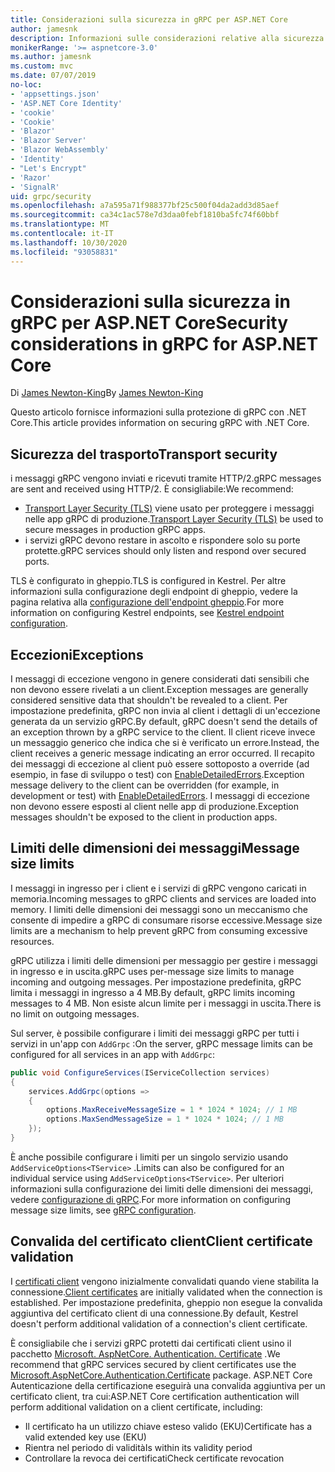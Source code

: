 ```yaml
---
title: Considerazioni sulla sicurezza in gRPC per ASP.NET Core
author: jamesnk
description: Informazioni sulle considerazioni relative alla sicurezza per gRPC per ASP.NET Core.
monikerRange: '>= aspnetcore-3.0'
ms.author: jamesnk
ms.custom: mvc
ms.date: 07/07/2019
no-loc:
- 'appsettings.json'
- 'ASP.NET Core Identity'
- 'cookie'
- 'Cookie'
- 'Blazor'
- 'Blazor Server'
- 'Blazor WebAssembly'
- 'Identity'
- "Let's Encrypt"
- 'Razor'
- 'SignalR'
uid: grpc/security
ms.openlocfilehash: a7a595a71f988377bf25c500f04da2add3d85aef
ms.sourcegitcommit: ca34c1ac578e7d3daa0febf1810ba5fc74f60bbf
ms.translationtype: MT
ms.contentlocale: it-IT
ms.lasthandoff: 10/30/2020
ms.locfileid: "93058831"
---
```

# <a name="security-considerations-in-grpc-for-aspnet-core"></a><span data-ttu-id="32a9e-103">Considerazioni sulla sicurezza in gRPC per ASP.NET Core</span><span class="sxs-lookup"><span data-stu-id="32a9e-103">Security considerations in gRPC for ASP.NET Core</span></span>

<span data-ttu-id="32a9e-104">Di [James Newton-King](https://twitter.com/jamesnk)</span><span class="sxs-lookup"><span data-stu-id="32a9e-104">By [James Newton-King](https://twitter.com/jamesnk)</span></span>

<span data-ttu-id="32a9e-105">Questo articolo fornisce informazioni sulla protezione di gRPC con .NET Core.</span><span class="sxs-lookup"><span data-stu-id="32a9e-105">This article provides information on securing gRPC with .NET Core.</span></span>

## <a name="transport-security"></a><span data-ttu-id="32a9e-106">Sicurezza del trasporto</span><span class="sxs-lookup"><span data-stu-id="32a9e-106">Transport security</span></span>

<span data-ttu-id="32a9e-107">i messaggi gRPC vengono inviati e ricevuti tramite HTTP/2.</span><span class="sxs-lookup"><span data-stu-id="32a9e-107">gRPC messages are sent and received using HTTP/2.</span></span> <span data-ttu-id="32a9e-108">È consigliabile:</span><span class="sxs-lookup"><span data-stu-id="32a9e-108">We recommend:</span></span>

* <span data-ttu-id="32a9e-109">[Transport Layer Security (TLS)](https://tools.ietf.org/html/rfc5246) viene usato per proteggere i messaggi nelle app gRPC di produzione.</span><span class="sxs-lookup"><span data-stu-id="32a9e-109">[Transport Layer Security (TLS)](https://tools.ietf.org/html/rfc5246) be used to secure messages in production gRPC apps.</span></span>
* <span data-ttu-id="32a9e-110">i servizi gRPC devono restare in ascolto e rispondere solo su porte protette.</span><span class="sxs-lookup"><span data-stu-id="32a9e-110">gRPC services should only listen and respond over secured ports.</span></span>

<span data-ttu-id="32a9e-111">TLS è configurato in gheppio.</span><span class="sxs-lookup"><span data-stu-id="32a9e-111">TLS is configured in Kestrel.</span></span> <span data-ttu-id="32a9e-112">Per altre informazioni sulla configurazione degli endpoint di gheppio, vedere la pagina relativa alla [configurazione dell'endpoint gheppio](xref:fundamentals/servers/kestrel#endpoint-configuration).</span><span class="sxs-lookup"><span data-stu-id="32a9e-112">For more information on configuring Kestrel endpoints, see [Kestrel endpoint configuration](xref:fundamentals/servers/kestrel#endpoint-configuration).</span></span>

## <a name="exceptions"></a><span data-ttu-id="32a9e-113">Eccezioni</span><span class="sxs-lookup"><span data-stu-id="32a9e-113">Exceptions</span></span>

<span data-ttu-id="32a9e-114">I messaggi di eccezione vengono in genere considerati dati sensibili che non devono essere rivelati a un client.</span><span class="sxs-lookup"><span data-stu-id="32a9e-114">Exception messages are generally considered sensitive data that shouldn't be revealed to a client.</span></span> <span data-ttu-id="32a9e-115">Per impostazione predefinita, gRPC non invia al client i dettagli di un'eccezione generata da un servizio gRPC.</span><span class="sxs-lookup"><span data-stu-id="32a9e-115">By default, gRPC doesn't send the details of an exception thrown by a gRPC service to the client.</span></span> <span data-ttu-id="32a9e-116">Il client riceve invece un messaggio generico che indica che si è verificato un errore.</span><span class="sxs-lookup"><span data-stu-id="32a9e-116">Instead, the client receives a generic message indicating an error occurred.</span></span> <span data-ttu-id="32a9e-117">Il recapito dei messaggi di eccezione al client può essere sottoposto a override (ad esempio, in fase di sviluppo o test) con [EnableDetailedErrors](xref:grpc/configuration#configure-services-options).</span><span class="sxs-lookup"><span data-stu-id="32a9e-117">Exception message delivery to the client can be overridden (for example, in development or test) with [EnableDetailedErrors](xref:grpc/configuration#configure-services-options).</span></span> <span data-ttu-id="32a9e-118">I messaggi di eccezione non devono essere esposti al client nelle app di produzione.</span><span class="sxs-lookup"><span data-stu-id="32a9e-118">Exception messages shouldn't be exposed to the client in production apps.</span></span>

## <a name="message-size-limits"></a><span data-ttu-id="32a9e-119">Limiti delle dimensioni dei messaggi</span><span class="sxs-lookup"><span data-stu-id="32a9e-119">Message size limits</span></span>

<span data-ttu-id="32a9e-120">I messaggi in ingresso per i client e i servizi di gRPC vengono caricati in memoria.</span><span class="sxs-lookup"><span data-stu-id="32a9e-120">Incoming messages to gRPC clients and services are loaded into memory.</span></span> <span data-ttu-id="32a9e-121">I limiti delle dimensioni dei messaggi sono un meccanismo che consente di impedire a gRPC di consumare risorse eccessive.</span><span class="sxs-lookup"><span data-stu-id="32a9e-121">Message size limits are a mechanism to help prevent gRPC from consuming excessive resources.</span></span>

<span data-ttu-id="32a9e-122">gRPC utilizza i limiti delle dimensioni per messaggio per gestire i messaggi in ingresso e in uscita.</span><span class="sxs-lookup"><span data-stu-id="32a9e-122">gRPC uses per-message size limits to manage incoming and outgoing messages.</span></span> <span data-ttu-id="32a9e-123">Per impostazione predefinita, gRPC limita i messaggi in ingresso a 4 MB.</span><span class="sxs-lookup"><span data-stu-id="32a9e-123">By default, gRPC limits incoming messages to 4 MB.</span></span> <span data-ttu-id="32a9e-124">Non esiste alcun limite per i messaggi in uscita.</span><span class="sxs-lookup"><span data-stu-id="32a9e-124">There is no limit on outgoing messages.</span></span>

<span data-ttu-id="32a9e-125">Sul server, è possibile configurare i limiti dei messaggi gRPC per tutti i servizi in un'app con `AddGrpc` :</span><span class="sxs-lookup"><span data-stu-id="32a9e-125">On the server, gRPC message limits can be configured for all services in an app with `AddGrpc`:</span></span>

```csharp
public void ConfigureServices(IServiceCollection services)
{
    services.AddGrpc(options =>
    {
        options.MaxReceiveMessageSize = 1 * 1024 * 1024; // 1 MB
        options.MaxSendMessageSize = 1 * 1024 * 1024; // 1 MB
    });
}
```

<span data-ttu-id="32a9e-126">È anche possibile configurare i limiti per un singolo servizio usando `AddServiceOptions<TService>` .</span><span class="sxs-lookup"><span data-stu-id="32a9e-126">Limits can also be configured for an individual service using `AddServiceOptions<TService>`.</span></span> <span data-ttu-id="32a9e-127">Per ulteriori informazioni sulla configurazione dei limiti delle dimensioni dei messaggi, vedere [configurazione di gRPC](xref:grpc/configuration).</span><span class="sxs-lookup"><span data-stu-id="32a9e-127">For more information on configuring message size limits, see [gRPC configuration](xref:grpc/configuration).</span></span>

## <a name="client-certificate-validation"></a><span data-ttu-id="32a9e-128">Convalida del certificato client</span><span class="sxs-lookup"><span data-stu-id="32a9e-128">Client certificate validation</span></span>

<span data-ttu-id="32a9e-129">I [certificati client](https://tools.ietf.org/html/rfc5246#section-7.4.4) vengono inizialmente convalidati quando viene stabilita la connessione.</span><span class="sxs-lookup"><span data-stu-id="32a9e-129">[Client certificates](https://tools.ietf.org/html/rfc5246#section-7.4.4) are initially validated when the connection is established.</span></span> <span data-ttu-id="32a9e-130">Per impostazione predefinita, gheppio non esegue la convalida aggiuntiva del certificato client di una connessione.</span><span class="sxs-lookup"><span data-stu-id="32a9e-130">By default, Kestrel doesn't perform additional validation of a connection's client certificate.</span></span>

<span data-ttu-id="32a9e-131">È consigliabile che i servizi gRPC protetti dai certificati client usino il pacchetto [Microsoft. AspNetCore. Authentication. Certificate](xref:security/authentication/certauth) .</span><span class="sxs-lookup"><span data-stu-id="32a9e-131">We recommend that gRPC services secured by client certificates use the [Microsoft.AspNetCore.Authentication.Certificate](xref:security/authentication/certauth) package.</span></span> <span data-ttu-id="32a9e-132">ASP.NET Core Autenticazione della certificazione eseguirà una convalida aggiuntiva per un certificato client, tra cui:</span><span class="sxs-lookup"><span data-stu-id="32a9e-132">ASP.NET Core certification authentication will perform additional validation on a client certificate, including:</span></span>

* <span data-ttu-id="32a9e-133">Il certificato ha un utilizzo chiave esteso valido (EKU)</span><span class="sxs-lookup"><span data-stu-id="32a9e-133">Certificate has a valid extended key use (EKU)</span></span>
* <span data-ttu-id="32a9e-134">Rientra nel periodo di validità</span><span class="sxs-lookup"><span data-stu-id="32a9e-134">Is within its validity period</span></span>
* <span data-ttu-id="32a9e-135">Controllare la revoca dei certificati</span><span class="sxs-lookup"><span data-stu-id="32a9e-135">Check certificate revocation</span></span>
